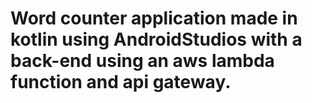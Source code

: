 # Word counter application made in kotlin using AndroidStudios with a back-end using an aws lambda function and api gateway.
 

